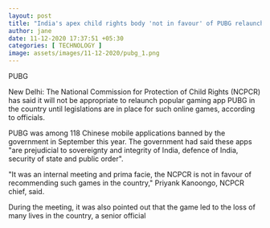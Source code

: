 ```yaml
---
layout: post
title: "India's apex child rights body 'not in favour' of PUBG relaunch in India"
author: jane 
date: 11-12-2020 17:37:51 +05:30 
categories: [ TECHNOLOGY ] 
image: assets/images/11-12-2020/pubg_1.png
---
```

PUBG

New Delhi: The National Commission for Protection of Child Rights (NCPCR) has said it will not be appropriate to relaunch popular gaming app PUBG in the country until legislations are in place for such online games, according to officials.

PUBG was among 118 Chinese mobile applications banned by the government in September this year. The government had said these apps "are prejudicial to sovereignty and integrity of India, defence of India, security of state and public order".

"It was an internal meeting and prima facie, the NCPCR is not in favour of recommending such games in the country," Priyank Kanoongo, NCPCR chief, said.

During the meeting, it was also pointed out that the game led to the loss of many lives in the country, a senior official

